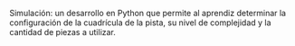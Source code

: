 Simulación: un desarrollo en Python que permite al aprendiz determinar la configuración de la cuadrícula de la pista, su nivel de complejidad y la cantidad de piezas a utilizar.
